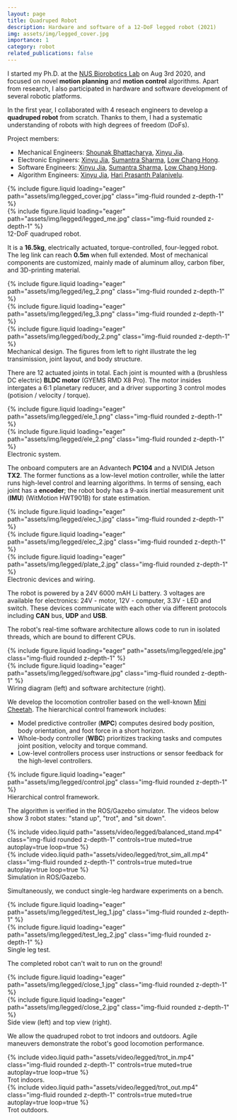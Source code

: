 ```yaml
---
layout: page
title: Quadruped Robot
description: Hardware and software of a 12-DoF legged robot (2021)
img: assets/img/legged_cover.jpg
importance: 1
category: robot
related_publications: false
---
```


I started my Ph.D. at the [NUS Biorobotics Lab](https://cde.nus.edu.sg/bme/bioroboticslab/) on Aug 3rd 2020, and focused on novel **motion planning** and **motion control** algorithms. Apart from research, I also participated in hardware and software development of several robotic platforms.

In the first year, I collaborated with 4 reseach engineers to develop a **quadruped robot** from scratch. Thanks to them, I had a systematic understanding of robots with high degrees of freedom (DoFs).

Project members:
* Mechanical Engineers: [Shounak Bhattacharya](https://sites.google.com/view/shounakoffice/home), <u>Xinyu Jia</u>.
* Electronic Engineers: <u>Xinyu Jia</u>, [Sumantra Sharma](https://cde.nus.edu.sg/bme/bioroboticslab/author/sumantra-sharma/), [Low Chang Hong](https://cde.nus.edu.sg/bme/bioroboticslab/author/low-chang-hong/).
* Software Engineers: <u>Xinyu Jia</u>, [Sumantra Sharma](https://cde.nus.edu.sg/bme/bioroboticslab/author/sumantra-sharma/), [Low Chang Hong](https://cde.nus.edu.sg/bme/bioroboticslab/author/low-chang-hong/).
* Algorithm Engineers: <u>Xinyu Jia</u>, [Hari Prasanth Palanivelu](https://cde.nus.edu.sg/bme/bioroboticslab/author/hari-prasanth-palanivelu/).

<div class="row">
    <div class="col-sm mt-3 mt-md-0">
        {% include figure.liquid loading="eager" path="assets/img/legged_cover.jpg" class="img-fluid rounded z-depth-1" %}
    </div>
    <div class="col-sm mt-3 mt-md-0">
        {% include figure.liquid loading="eager" path="assets/img/legged/legged_me.jpg" class="img-fluid rounded z-depth-1" %}
    </div>
</div>
<div class="caption">
    12-DoF quadruped robot.
</div>

It is a **16.5kg**, electrically actuated, torque-controlled, four-legged robot. The leg link can reach **0.5m** when full extended. Most of mechanical components are customized, mainly made of aluminum alloy, carbon fiber, and 3D-printing material. 

<div class="row">
    <div class="col-sm mt-3 mt-md-0">
        {% include figure.liquid loading="eager" path="assets/img/legged/leg_2.png" class="img-fluid rounded z-depth-1" %}
    </div>
    <div class="col-sm mt-3 mt-md-0">
        {% include figure.liquid loading="eager" path="assets/img/legged/leg_3.png" class="img-fluid rounded z-depth-1" %}
    </div>
    <div class="col-sm mt-3 mt-md-0">
        {% include figure.liquid loading="eager" path="assets/img/legged/body_2.png" class="img-fluid rounded z-depth-1" %}
    </div>
</div>
<div class="caption">
    Mechanical design. The figures from left to right illustrate the leg transimission, joint layout, and body structure.
</div>

There are 12 actuated joints in total. Each joint is mounted with a (brushless DC electric) **BLDC motor** (GYEMS RMD X8 Pro). The motor insides intergates a 6:1 planetary reducer, and a driver supporting 3 control modes (potision / velocity / torque).

<div class="row">
    <div class="col-sm mt-3 mt-md-0">
        {% include figure.liquid loading="eager" path="assets/img/legged/ele_1.png" class="img-fluid rounded z-depth-1" %}
    </div>
    <div class="col-sm mt-3 mt-md-0">
        {% include figure.liquid loading="eager" path="assets/img/legged/ele_2.png" class="img-fluid rounded z-depth-1" %}
    </div>
</div>
<div class="caption">
    Electronic system.
</div>

The onboard computers are an Advantech **PC104** and a NVIDIA Jetson **TX2**. The former functions as a low-level motion controller, while the latter runs high-level control and learning algorithms. In terms of sensing, each joint has a **encoder**; the robot body has a 9-axis inertial measurement unit (**IMU**) (WitMotion HWT901B) for state estimation. 

<div class="row">
    <div class="col-sm mt-3 mt-md-0">
        {% include figure.liquid loading="eager" path="assets/img/legged/elec_1.jpg" class="img-fluid rounded z-depth-1" %}
    </div>
    <div class="col-sm mt-3 mt-md-0">
        {% include figure.liquid loading="eager" path="assets/img/legged/elec_2.jpg" class="img-fluid rounded z-depth-1" %}
    </div>
    <div class="col-sm mt-3 mt-md-0">
        {% include figure.liquid loading="eager" path="assets/img/legged/plate_2.jpg" class="img-fluid rounded z-depth-1" %}
    </div>
</div>
<div class="caption">
    Electronic devices and wiring.
</div>

The robot is powered by a 24V 6000 mAH Li battery. 3 voltages are available for electronics: 24V - motor, 12V - computer, 3.3V - LED and switch. These devices communicate with each other via different protocols including **CAN** bus, **UDP** and **USB**.

The robot's real-time software architecture allows code to run in isolated threads, which are bound to different CPUs.

<div class="row">
    <div class="col-sm mt-3 mt-md-0">
        {% include figure.liquid loading="eager" path="assets/img/legged/ele.jpg" class="img-fluid rounded z-depth-1" %}
    </div>
    <div class="col-sm mt-3 mt-md-0">
        {% include figure.liquid loading="eager" path="assets/img/legged/software.jpg" class="img-fluid rounded z-depth-1" %}
    </div>
</div>
<div class="caption">
    Wiring diagram (left) and software architecture (right).
</div>

We develop the locomotion controller based on the well-known [Mini Cheetah](https://github.com/mit-biomimetics/Cheetah-Software). The hierarchical control framework includes: 
* Model predictive controller (**MPC**) computes desired body position, body orientation, and foot force in a short horizon.
* Whole-body controller (**WBC**) prioritizes tracking tasks and computes joint position, velocity and torque command.
* Low-level controllers process user instructions or sensor feedback for the high-level controllers. 

<div class="row">
    <div class="col-sm mt-3 mt-md-0">
        {% include figure.liquid loading="eager" path="assets/img/legged/control.jpg" class="img-fluid rounded z-depth-1" %}
    </div>
</div>
<div class="caption">
    Hierarchical control framework.
</div>

The algorithm is verified in the ROS/Gazebo simulator. The videos below show 3 robot states: "stand up", "trot", and "sit down".

<div class="row">
    <div class="col-sm mt-3 mt-md-0">
        {% include video.liquid path="assets/video/legged/balanced_stand.mp4" class="img-fluid rounded z-depth-1" controls=true muted=true autoplay=true loop=true %}
    </div>
    <div class="col-sm mt-3 mt-md-0">
        {% include video.liquid path="assets/video/legged/trot_sim_all.mp4" class="img-fluid rounded z-depth-1" controls=true muted=true autoplay=true loop=true %}
    </div>
</div>
<div class="caption">
    Simulation in ROS/Gazebo.
</div>

Simultaneously, we conduct single-leg hardware experiments on a bench.

<div class="row">
    <div class="col-sm mt-3 mt-md-0">
        {% include figure.liquid loading="eager" path="assets/img/legged/test_leg_1.jpg" class="img-fluid rounded z-depth-1" %}
    </div>
    <div class="col-sm mt-3 mt-md-0">
        {% include figure.liquid loading="eager" path="assets/img/legged/test_leg_2.jpg" class="img-fluid rounded z-depth-1" %}
    </div>
</div>
<div class="caption">
    Single leg test.
</div>

The completed robot can't wait to run on the ground!

<div class="row">
    <div class="col-sm mt-3 mt-md-0">
        {% include figure.liquid loading="eager" path="assets/img/legged/close_1.jpg" class="img-fluid rounded z-depth-1" %}
    </div>
    <div class="col-sm mt-3 mt-md-0">
        {% include figure.liquid loading="eager" path="assets/img/legged/close_2.jpg" class="img-fluid rounded z-depth-1" %}
    </div>
</div>
<div class="caption">
    Side view (left) and top view (right).
</div>

We allow the quadruped robot to trot indoors and outdoors. Agile maneuvers demonstrate the robot's good locomotion performance.

<div class="row">
    <div class="col-sm mt-3 mt-md-0">
        {% include video.liquid path="assets/video/legged/trot_in.mp4" class="img-fluid rounded z-depth-1" controls=true muted=true autoplay=true loop=true %}
    </div>
</div>
<div class="caption">
    Trot indoors.
</div>

<div class="row">
    <div class="col-sm mt-3 mt-md-0">
        {% include video.liquid path="assets/video/legged/trot_out.mp4" class="img-fluid rounded z-depth-1" controls=true muted=true autoplay=true loop=true %}
    </div>
</div>
<div class="caption">
    Trot outdoors.
</div>
